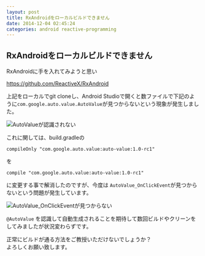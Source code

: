 ```yaml
---
layout: post
title: RxAndroidをローカルビルドできません
date: 2014-12-04 02:45:24
categories: android reactive-programming
---
```

<!-- {% raw %} -->
<h2>RxAndroidをローカルビルドできません</h2>

<p>RxAndroidに手を入れてみようと思い</p>

<p><a href="https://github.com/ReactiveX/RxAndroid" rel="noreferrer">https://github.com/ReactiveX/RxAndroid</a></p>

<p>上記をローカルでgit cloneし、Android Studioで開くと数ファイルで下記のように<code>com.google.auto.value.AutoValue</code>が見つからないという現象が発生しました。</p>

<p><img src="https://i.stack.imgur.com/UpIX6.png" alt="AutoValueが認識されない"></p>

<p>これに関しては、build.gradleの</p>

<pre><code>compileOnly "com.google.auto.value:auto-value:1.0-rc1"
</code></pre>

<p>を</p>

<pre><code>compile "com.google.auto.value:auto-value:1.0-rc1"
</code></pre>

<p>に変更する事で解消したのですが、今度は <code>AutoValue_OnClickEvent</code>が見つからないという問題が発生しています。</p>

<p><img src="https://i.stack.imgur.com/fGBtM.png" alt="AutoValue_OnClickEventが見つからない"></p>

<p><code>@AutoValue</code> を認識して自動生成されることを期待して数回ビルドやクリーンをしてみましたが状況変わらずです。</p>

<p>正常にビルドが通る方法をご教授いただけないでしょうか？<br>
よろしくお願い致します。</p>
<!-- {% endraw %} -->

